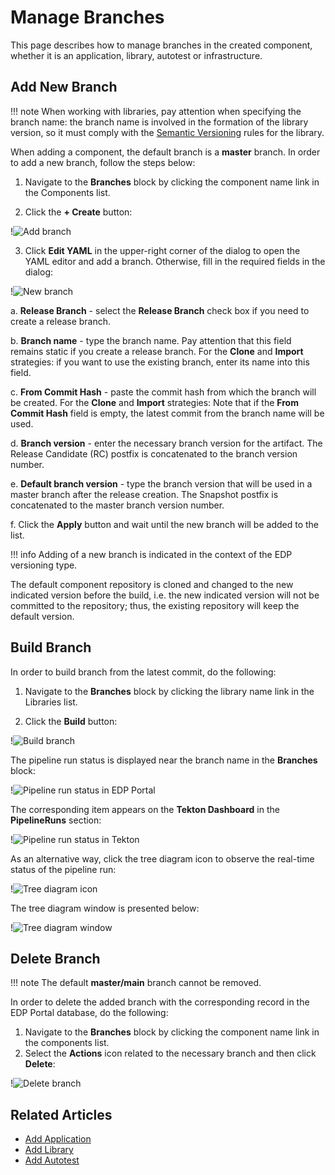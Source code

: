 # Manage Branches

This page describes how to manage branches in the created component, whether it is an application, library, autotest or infrastructure.

## Add New Branch

!!! note
    When working with libraries, pay attention when specifying the branch name: the branch name is involved in the formation of the library version, so it must comply with the [Semantic Versioning](https://semver.org/) rules for the library.

When adding a component, the default branch is a **master** branch. In order to add a new branch, follow the steps below:

1. Navigate to the **Branches** block by clicking the component name link in the Components list.

2. Click the **+ Create** button:

  !![Add branch](../assets/user-guide/edp-portal-addbranch1.png "Add branch")

3. Click **Edit YAML** in the upper-right corner of the dialog to open the YAML editor and add a branch. Otherwise, fill in the required fields in the dialog:

  !![New branch](../assets/user-guide/edp-portal-create-new-branch.png "New branch")

  a. **Release Branch** - select the **Release Branch** check box if you need to create a release branch.

  b. **Branch name** - type the branch name. Pay attention that this field remains static if you create a release branch. For the **Clone** and **Import** strategies: if you want to use the existing branch, enter its name into this field.

  c. **From Commit Hash** - paste the commit hash from which the branch will be created. For the **Clone** and **Import** strategies: Note that if the **From Commit Hash** field is empty, the latest commit from the branch name will be used.

  d. **Branch version** - enter the necessary branch version for the artifact. The Release Candidate (RC) postfix is concatenated to the branch version number.

  e. **Default branch version** - type the branch version that will be used in a master branch after the release creation. The Snapshot postfix is concatenated to the master branch version number.

  f. Click the **Apply** button and wait until the new branch will be added to the list.

  !!! info
      Adding of a new branch is indicated in the context of the EDP versioning type.

The default component repository is cloned and changed to the new indicated version before the build, i.e. the new indicated version will not be committed to the repository; thus, the existing repository will keep the default version.

## Build Branch

In order to build branch from the latest commit, do the following:

1. Navigate to the **Branches** block by clicking the library name link in the Libraries list.

2. Click the **Build** button:

  !![Build branch](../assets/user-guide/edp-portal-build-branch.png "Build branch")

The pipeline run status is displayed near the branch name in the **Branches** block:

  !![Pipeline run status in EDP Portal](../assets/user-guide/edp-portal-pipeline-run-status.png "Pipeline run status in EDP Portal")

The corresponding item appears on the **Tekton Dashboard** in the **PipelineRuns** section:

  !![Pipeline run status in Tekton](../assets/user-guide/edp-portal-pipeline-run-status-in-tekton.png "Pipeline run status in Tekton")

As an alternative way, click the tree diagram icon to observe the real-time status of the pipeline run:

  !![Tree diagram icon](../assets/user-guide/tree-diagram-icon.png "Tree diagram icon")

The tree diagram window is presented below:

  !![Tree diagram window](../assets/user-guide/tree-diagram-window.png "Tree diagram window")

## Delete Branch

!!! note
    The default **master/main** branch cannot be removed.

In order to delete the added branch with the corresponding record in the EDP Portal database, do the following:

1. Navigate to the **Branches** block by clicking the component name link in the components list.
2. Select the **Actions** icon related to the necessary branch and then click **Delete**:

  !![Delete branch](../assets/user-guide/edp-portal-delete-branch.png "Delete branch")

## Related Articles

* [Add Application](../user-guide/add-application.md)
* [Add Library](../user-guide/add-library.md)
* [Add Autotest](../user-guide/add-autotest.md)

